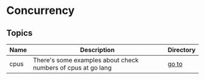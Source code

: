 # Concurrency

## Topics

| Name | Description                                                  | Directory     |
| ---- | ------------------------------------------------------------ | ------------- |
| cpus | There's some examples about check numbers of cpus at go lang | [go to](cpus) |
